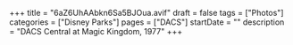 +++
title = "6aZ6UhAAbkn6Sa5BJOua.avif"
draft = false
tags = ["Photos"]
categories = ["Disney Parks"]
pages = ["DACS"]
startDate = ""
description = "DACS Central at Magic Kingdom, 1977"
+++
